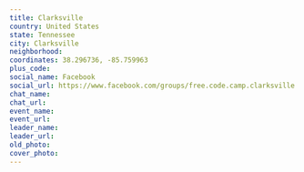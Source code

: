 ```yaml
---
title: Clarksville
country: United States
state: Tennessee
city: Clarksville
neighborhood: 
coordinates: 38.296736, -85.759963
plus_code:
social_name: Facebook
social_url: https://www.facebook.com/groups/free.code.camp.clarksville.TN
chat_name:
chat_url:
event_name:
event_url:
leader_name:
leader_url:
old_photo: 
cover_photo:
---
```

